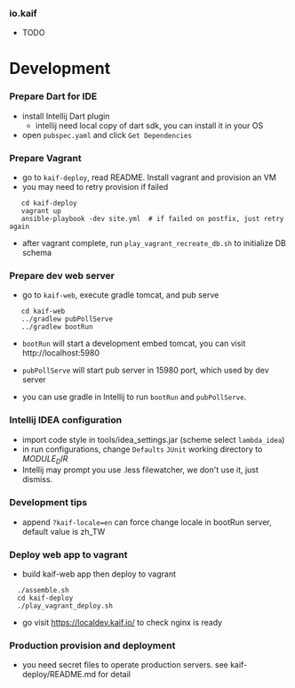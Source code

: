 ### io.kaif

 * TODO

# Development

### Prepare Dart for IDE

 * install Intellij Dart plugin
   * intellij need local copy of dart sdk, you can install it in your OS
 * open `pubspec.yaml` and click `Get Dependencies`

### Prepare Vagrant

 * go to `kaif-deploy`, read README. Install vagrant and provision an VM
 * you may need to retry provision if failed

```
   cd kaif-deploy
   vagrant up
   ansible-playbook -dev site.yml  # if failed on postfix, just retry again
```

 * after vagrant complete, run `play_vagrant_recreate_db.sh` to initialize
   DB schema

### Prepare dev web server

 * go to `kaif-web`, execute gradle tomcat, and pub serve

```
   cd kaif-web
   ../gradlew pubPollServe
   ../gradlew bootRun
```

 * `bootRun` will start a development embed tomcat, you can visit
   http://localhost:5980

 * `pubPollServe` will start pub server in 15980 port, which used by dev server

 * you can use gradle in Intellij to run `bootRun` and `pubPollServe`. 

### Intellij IDEA configuration

 * import code style in tools/idea_settings.jar (scheme select `lambda_idea`)
 * in run configurations, change `Defaults` `JUnit` working directory to $MODULE_DIR$
 * Intellij may prompt you use .less filewatcher, we don't use it, just dismiss.
 
### Development tips

 * append `?kaif-locale=en` can force change locale in bootRun server, default
   value is zh_TW


### Deploy web app to vagrant

 * build kaif-web app then deploy to vagrant

```
  ./assemble.sh
  cd kaif-deploy
  ./play_vagrant_deploy.sh
```

 * go visit https://localdev.kaif.io/ to check nginx is ready

### Production provision and deployment

 * you need secret files to operate production servers. see kaif-deploy/README.md for detail
